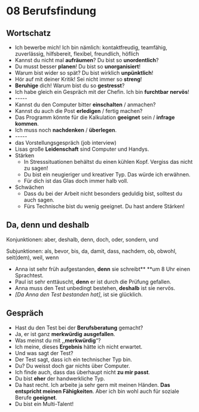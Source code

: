 # 08 Berufsfindung

## Wortschatz

* Ich bewerbe mich! Ich bin nämlich: kontaktfreudig, teamfähig, zuverlässig, hilfsbereit, flexibel, freundlich, höflich
* Kannst du nicht mal **aufräumen**? Du bist so **unordentlich**?
* Du musst besser **planen**! Du bist so **unorganisiert**!
* Warum bist wider so spät? Du bist wirklich **unpünktlich**!
* Hör auf mit deiner Kritik! Sei nicht immer so **streng**!
* **Beruhige** dich! Warum bist du so **gestresst**?
* Ich habe gleich ein Gespräch mit der Chefin. Ich bin **furchtbar** **nervös**!
* \-----
* Kannst du den Computer bitter **einschalten** / anmachen?
* Kannst du auch die Post **erledigen** / fertig machen?
* Das Programm könnte für die Kalkulation **geeignet** sein / **infrage** **kommen**.
* Ich muss noch **nachdenken** / **überlegen**.
* \-----
* das Vorstellungsgespräch (job interview)
* Lisas große **Leidenschaft** sind Computer und Handys.
* Stärken
  * In Stresssituationen behältst du einen kühlen Kopf. Vergiss das nicht zu sagen!
  * Du bist ein neugieriger und kreativer Typ. Das würde ich erwähnen.
  * Für dich ist das Glas doch immer halb voll.
* Schwächen
  * Dass du bei der Arbeit nicht besonders geduldig bist, solltest du auch sagen.
  * Fürs Technische bist du wenig geeignet. Du hast andere Stärken!

## Da, denn und deshalb

Konjunktionen: aber, deshalb, denn, doch, oder, sondern, und

Subjunktionen: als, bevor, bis, da, damit, dass, nachdem, ob, obwohl, seit(dem), weil, wenn

* Anna ist sehr früh aufgestanden, **denn** sie schreibt** **um 8 Uhr einen Sprachtest.
* Paul ist sehr enttäuscht, **denn** er ist durch die Prüfung gefallen.
* Anna muss den Test unbedingt bestehen, **deshalb** ist sie nervös.
* _\[Da Anna den Test bestanden hat]_, ist sie glücklich.

## Gespräch

* Hast du den Test bei der **Berufsberatung** gemacht?
* Ja, er ist ganz **merkwürdig** **ausgefallen**.
* Was meinst du mit ,,**merkwürdig**“?
* Ich meine, dieses **Ergebnis** hätte ich nicht erwartet.
* Und was sagt der Test?
* Der Test sagt, dass ich ein technischer Typ bin.
* Du? Du weisst doch gar nichts über Computer.
* Ich finde auch, dass das überhaupt nicht **zu mir passt**.
* Du bist **eher** der handwerkliche Typ.
* Da hast recht. Ich arbeite ja sehr gern mit meinen Händen. **Das entspricht meinen Fähigkeiten**. Aber ich bin wohl auch für soziale Berufe **geeignet**.
* Du bist ein Multi-Talent!
